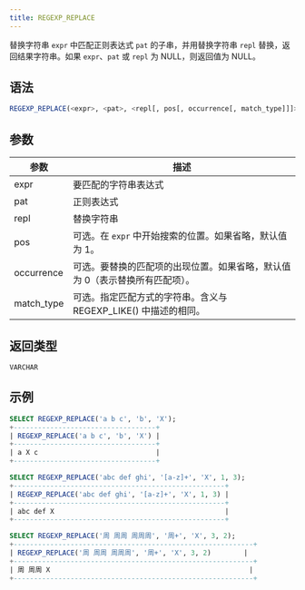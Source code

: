 ```yaml
---
title: REGEXP_REPLACE
---
```


替换字符串 `expr` 中匹配正则表达式 `pat` 的子串，并用替换字符串 `repl` 替换，返回结果字符串。如果 `expr`、`pat` 或 `repl` 为 NULL，则返回值为 NULL。

## 语法

```sql
REGEXP_REPLACE(<expr>, <pat>, <repl[, pos[, occurrence[, match_type]]]>)
```

## 参数

| 参数       | 描述                                                                                                                  |
|------------|-----------------------------------------------------------------------------------------------------------------------|
| expr       | 要匹配的字符串表达式                                                                                                  |
| pat        | 正则表达式                                                                                                            |
| repl       | 替换字符串                                                                                                            |
| pos        | 可选。在 `expr` 中开始搜索的位置。如果省略，默认值为 1。                                                              |
| occurrence | 可选。要替换的匹配项的出现位置。如果省略，默认值为 0（表示替换所有匹配项）。                                          |
| match_type | 可选。指定匹配方式的字符串。含义与 REGEXP_LIKE() 中描述的相同。                                                       |

## 返回类型

`VARCHAR`

## 示例

```sql
SELECT REGEXP_REPLACE('a b c', 'b', 'X');
+-----------------------------------+
| REGEXP_REPLACE('a b c', 'b', 'X') |
+-----------------------------------+
| a X c                             |
+-----------------------------------+

SELECT REGEXP_REPLACE('abc def ghi', '[a-z]+', 'X', 1, 3);
+----------------------------------------------------+
| REGEXP_REPLACE('abc def ghi', '[a-z]+', 'X', 1, 3) |
+----------------------------------------------------+
| abc def X                                          |
+----------------------------------------------------+

SELECT REGEXP_REPLACE('周 周周 周周周', '周+', 'X', 3, 2);
+-----------------------------------------------------------+
| REGEXP_REPLACE('周 周周 周周周', '周+', 'X', 3, 2)        |
+-----------------------------------------------------------+
| 周 周周 X                                                 |
+-----------------------------------------------------------+
```